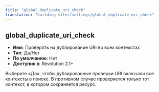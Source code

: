 ```yaml
---
title: "global_duplicate_uri_check"
translation: "building-sites/settings/global_duplicate_uri_check"
---
```


## global_duplicate_uri_check

-   **Имя**: Проверять на дублирование URI во всех контекстах
-   **Тип**: Да/Нет
-   **По умолчанию**: Нет
-   **Доступно в**: Revolution 2.1+

Выберите «Да», чтобы дублированные проверки URI включали все контексты в поиске. В противном случае проверяется только тот контекст, в котором сохраняется ресурс.
